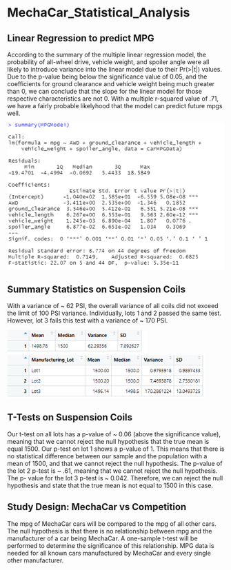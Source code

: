 # MechaCar_Statistical_Analysis

## Linear Regression to predict MPG
According to the summary of the multiple linear regression model, the probability of all-wheel drive, vehicle weight, and spoiler angle were all likely to introduce variance into the linear model due to their Pr(>|t|) values. Due to the p-value being below the significance value of 0.05, and the coefficients for ground clearance and vehicle weight being much greater than 0, we can conclude that the slope for the linear model for those respective characteristics are not 0. With a multiple r-squared value of .71, we have a fairly probable likelyhood that the model can predict future mpgs well.

![MPG Linear Regression Model](Screenshots/MPGLinearRegression.PNG)

## Summary Statistics on Suspension Coils
With a variance of ~ 62 PSI, the overall variance of all coils did not exceed the limit of 100 PSI variance. Individually, lots 1 and 2 passed the same test. However, lot 3 fails this test with a variance of ~ 170 PSI.

![MPG Linear Regression Model](Screenshots/total_summary.PNG)
![MPG Linear Regression Model](Screenshots/summary_by_lot.PNG)

## T-Tests on Suspension Coils
Our t-test on all lots has a p-value of ~ 0.06 (above the significance value), meaning that we cannot reject the null hypothesis that the true mean is equal 1500. Our p-test on lot 1 shows a p-value of 1. This means that there is no statistical difference between our sample and the population with a mean of 1500, and that we cannot reject the null hypothesis. The p-value of the lot 2 p-test is ~ .61, meaning that we cannot reject the null hypothesis. The p- value for the lot 3 p-test is ~ 0.042. Therefore, we can reject the null hypothesis and state that the true mean is not equal to 1500 in this case.

## Study Design: MechaCar vs Competition
The mpg of MechaCar cars will be compared to the mpg of all other cars. The null hypothesis is that there is no relationship between mpg and the manufacturer of a car being MechaCar. A one-sample t-test will be performed to determine the significance of this relationship. MPG data is needed for all known cars manufactured by MechaCar and every single other manufacturer. 
